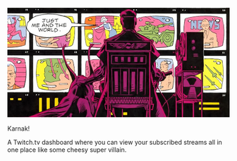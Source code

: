 ![Alt text](/public/img/karnak.jpg)

Karnak!

A Twitch.tv dashboard where you can view your subscribed streams all in one place like some cheesy super villain.